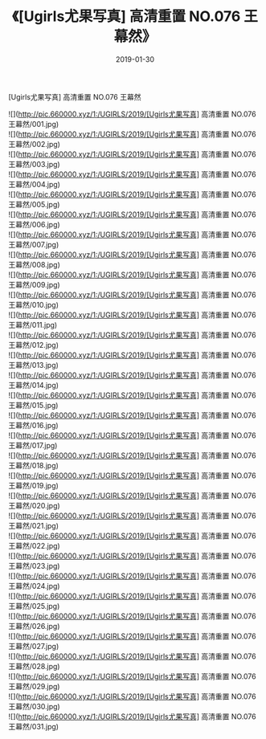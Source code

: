 ﻿---
layout: post
title:  《[Ugirls尤果写真] 高清重置 NO.076 王幕然》
date:   2019-01-30
img: http://pic.660000.xyz/1:/UGIRLS/2019/[Ugirls尤果写真] 高清重置 NO.076 王幕然/000.jpg
categories: [美女, 清纯, 唯美]
---

[Ugirls尤果写真] 高清重置 NO.076 王幕然

 ![](http://pic.660000.xyz/1:/UGIRLS/2019/[Ugirls尤果写真] 高清重置 NO.076 王幕然/001.jpg) <br>![](http://pic.660000.xyz/1:/UGIRLS/2019/[Ugirls尤果写真] 高清重置 NO.076 王幕然/002.jpg) <br>![](http://pic.660000.xyz/1:/UGIRLS/2019/[Ugirls尤果写真] 高清重置 NO.076 王幕然/003.jpg) <br>![](http://pic.660000.xyz/1:/UGIRLS/2019/[Ugirls尤果写真] 高清重置 NO.076 王幕然/004.jpg) <br>![](http://pic.660000.xyz/1:/UGIRLS/2019/[Ugirls尤果写真] 高清重置 NO.076 王幕然/005.jpg) <br>![](http://pic.660000.xyz/1:/UGIRLS/2019/[Ugirls尤果写真] 高清重置 NO.076 王幕然/006.jpg) <br>![](http://pic.660000.xyz/1:/UGIRLS/2019/[Ugirls尤果写真] 高清重置 NO.076 王幕然/007.jpg) <br>![](http://pic.660000.xyz/1:/UGIRLS/2019/[Ugirls尤果写真] 高清重置 NO.076 王幕然/008.jpg) <br>![](http://pic.660000.xyz/1:/UGIRLS/2019/[Ugirls尤果写真] 高清重置 NO.076 王幕然/009.jpg) <br>![](http://pic.660000.xyz/1:/UGIRLS/2019/[Ugirls尤果写真] 高清重置 NO.076 王幕然/010.jpg) <br>![](http://pic.660000.xyz/1:/UGIRLS/2019/[Ugirls尤果写真] 高清重置 NO.076 王幕然/011.jpg) <br>![](http://pic.660000.xyz/1:/UGIRLS/2019/[Ugirls尤果写真] 高清重置 NO.076 王幕然/012.jpg) <br>![](http://pic.660000.xyz/1:/UGIRLS/2019/[Ugirls尤果写真] 高清重置 NO.076 王幕然/013.jpg) <br>![](http://pic.660000.xyz/1:/UGIRLS/2019/[Ugirls尤果写真] 高清重置 NO.076 王幕然/014.jpg) <br>![](http://pic.660000.xyz/1:/UGIRLS/2019/[Ugirls尤果写真] 高清重置 NO.076 王幕然/015.jpg) <br>![](http://pic.660000.xyz/1:/UGIRLS/2019/[Ugirls尤果写真] 高清重置 NO.076 王幕然/016.jpg) <br>![](http://pic.660000.xyz/1:/UGIRLS/2019/[Ugirls尤果写真] 高清重置 NO.076 王幕然/017.jpg) <br>![](http://pic.660000.xyz/1:/UGIRLS/2019/[Ugirls尤果写真] 高清重置 NO.076 王幕然/018.jpg) <br>![](http://pic.660000.xyz/1:/UGIRLS/2019/[Ugirls尤果写真] 高清重置 NO.076 王幕然/019.jpg) <br>![](http://pic.660000.xyz/1:/UGIRLS/2019/[Ugirls尤果写真] 高清重置 NO.076 王幕然/020.jpg) <br>![](http://pic.660000.xyz/1:/UGIRLS/2019/[Ugirls尤果写真] 高清重置 NO.076 王幕然/021.jpg) <br>![](http://pic.660000.xyz/1:/UGIRLS/2019/[Ugirls尤果写真] 高清重置 NO.076 王幕然/022.jpg) <br>![](http://pic.660000.xyz/1:/UGIRLS/2019/[Ugirls尤果写真] 高清重置 NO.076 王幕然/023.jpg) <br>![](http://pic.660000.xyz/1:/UGIRLS/2019/[Ugirls尤果写真] 高清重置 NO.076 王幕然/024.jpg) <br>![](http://pic.660000.xyz/1:/UGIRLS/2019/[Ugirls尤果写真] 高清重置 NO.076 王幕然/025.jpg) <br>![](http://pic.660000.xyz/1:/UGIRLS/2019/[Ugirls尤果写真] 高清重置 NO.076 王幕然/026.jpg) <br>![](http://pic.660000.xyz/1:/UGIRLS/2019/[Ugirls尤果写真] 高清重置 NO.076 王幕然/027.jpg) <br>![](http://pic.660000.xyz/1:/UGIRLS/2019/[Ugirls尤果写真] 高清重置 NO.076 王幕然/028.jpg) <br>![](http://pic.660000.xyz/1:/UGIRLS/2019/[Ugirls尤果写真] 高清重置 NO.076 王幕然/029.jpg) <br>![](http://pic.660000.xyz/1:/UGIRLS/2019/[Ugirls尤果写真] 高清重置 NO.076 王幕然/030.jpg) <br>![](http://pic.660000.xyz/1:/UGIRLS/2019/[Ugirls尤果写真] 高清重置 NO.076 王幕然/031.jpg) <br>